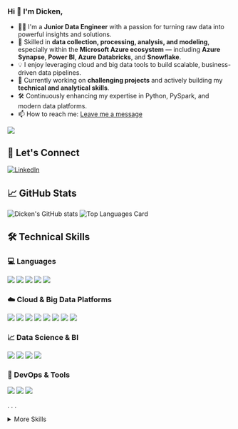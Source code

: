 ### Hi  👋 I'm Dicken,
<!--
**D-kn/D-kn** is a ✨ _special_ ✨ repository because its `README.md` (this file) appears on your GitHub profile.

Here are some ideas to get you started: -->
- 👨‍💻 I'm a **Junior Data Engineer** with a passion for turning raw data into powerful insights and solutions.
- 🚀 Skilled in **data collection, processing, analysis, and modeling**, especially within the **Microsoft Azure ecosystem** — including **Azure Synapse**, **Power BI**, **Azure Databricks**, and **Snowflake**.
- 💡 I enjoy leveraging cloud and big data tools to build scalable, business-driven data pipelines.
- 🔧 Currently working on **challenging projects** and actively building my **technical and analytical skills**.
- 🛠️ Continuously enhancing my expertise in Python, PySpark, and modern data platforms.
- 📫 How to reach me: <a href="mailto:dickenngolo@gmail.com">Leave me a message</a>

<!--------------------------- ![visitor badge](https://visitor-badge.glitch.me/badge?page_id=D-kn.visitor-badge) --->
<!---------------------------![Visitor Count](https://profile-counter.glitch.me/{D-kn}/count.svg) --->
![](https://komarev.com/ghpvc/?username=D-kn)



## 🤝 Let's Connect

<a href="https://www.linkedin.com/in/d-kn/" target="_blank">
  <img src="https://img.icons8.com/color/65/linkedin.png" alt="LinkedIn" />
</a>


<!-- [![Top Langs](https://github-readme-stats.vercel.app/api/top-langs/?username=D-kn)](https://github.com/D-kn/github-readme-stats) -->
<!-- [![Top Langs](https://github-readme-stats.vercel.app/api/top-langs/?username=D-kn&show_icons=true&theme=radical) -->

<!-- ------------------- Github stats --------------------------------- -->
## &#x1f4c8; GitHub Stats

<!-- ![Github stats](https://github-readme-stats.vercel.app/api?username=D-kn&theme=highcontrast&show_icons=true&count_private=true) -->
![Dicken's GitHub stats](https://github-readme-stats.vercel.app/api?username=D-kn&theme=white&show_icons=true)
![Top Languages Card](https://github-readme-stats.vercel.app/api/top-langs/?username=D-kn)
<!-- [![Top Langs](https://github-readme-stats.vercel.app/api/top-langs/?username=D-kn&layout=compact)](https://github.com/D-kn/github-readme-stats) -->




<!-- -------------------- Skills --------------------------------------- -->
## 🛠️ Technical Skills

### 💻 Languages
![](https://img.shields.io/badge/Python-informational?style=flat&logo=Python&logoColor=white&color=blue)
![](https://img.shields.io/badge/Scala-informational?style=flat&logo=Scala&logoColor=white&color=red)
![](https://img.shields.io/badge/SQL-informational?style=flat&logo=postgresql&logoColor=white&color=blue)
![](https://img.shields.io/badge/NoSQL-informational?style=flat&logo=MongoDB&logoColor=white&color=green)
![](https://img.shields.io/badge/Code-PySpark-informational?style=flat&logo=Apache-Spark&logoColor=white&color=orange)


### ☁️ Cloud & Big Data Platforms
![](https://img.shields.io/badge/Cloud-Azure-informational?style=flat&logo=Microsoft-Azure&logoColor=white&color=blue)
![](https://img.shields.io/badge/Azure%20Data%20Factory-informational?style=flat&logo=Microsoft-Azure&logoColor=white&color=blue)
![](https://img.shields.io/badge/Azure%20Synapse-informational?style=flat&logo=Microsoft-Azure&logoColor=white&color=blue)
![](https://img.shields.io/badge/Microsoft%20Fabric-informational?style=flat&logo=Microsoft&logoColor=white&color=blue)
![](https://img.shields.io/badge/Databricks-informational?style=flat&logo=databricks&logoColor=white&color=orange)
![](https://img.shields.io/badge/Snowflake-informational?style=flat&logo=snowflake&logoColor=white&color=blue)
![](https://img.shields.io/badge/Hadoop-informational?style=flat&logo=Apache-Hadoop&logoColor=white&color=red)
![](https://img.shields.io/badge/MongoDB-47A248?style=flat&logo=mongodb&logoColor=white)

### 📈 Data Science & BI
![](https://img.shields.io/badge/Power%20BI-informational?style=flat&logo=Power%20BI&logoColor=white&color=yellow)
![](https://img.shields.io/badge/Lib-Pandas-informational?style=flat&logo=Pandas&logoColor=white&color=orange)
![](https://img.shields.io/badge/Lib-Numpy-informational?style=flat&logo=Numpy&logoColor=white&color=orange)
![](https://img.shields.io/badge/Code-Seaborn-informational?style=flat&logo=Seaborn&logoColor=white&color=orange)

### 🔧 DevOps & Tools
![](https://img.shields.io/badge/Git-informational?style=flat&logo=Git&logoColor=white&color=orange)
![](https://img.shields.io/badge/Airflow-informational?style=flat&logo=Apache-Airflow&logoColor=white&color=blue)
![](https://img.shields.io/badge/Azure%20DevOps-informational?style=flat&logo=Azure-DevOps&logoColor=white&color=blue)
<!-- ![](https://img.shields.io/badge/GitHub-informational?style=flat&logo=GitHub&logoColor=white&color=black) -->

. . .


<details>
<summary>More Skills</summary>

![](https://img.shields.io/badge/Code-Django-informational?style=flat&logo=Django&logoColor=white&color=green)
![](https://img.shields.io/badge/Code-Flask-informational?style=flat&logo=Flask&logoColor=white&color=gray)
![](https://img.shields.io/badge/Code-Matplotlib-informational?style=flat&logo=Matplotlib&logoColor=white&color=orange)
![](https://img.shields.io/badge/Code-Plotly-informational?style=flat&logo=Plotly&logoColor=white&color=orange)
![](https://img.shields.io/badge/Code-Streamlit-informational?style=flat&logo=Streamlit&logoColor=white&color=orange)
![](https://img.shields.io/badge/Code-ElasticSearch-informational?style=flat&logo=ElasticSearch&logoColor=white&color=blue)
<!-- ![](https://img.shields.io/badge/Code-Github-informational?style=flat&logo=Github&logoColor=white&color=yellow) -->


</details>

